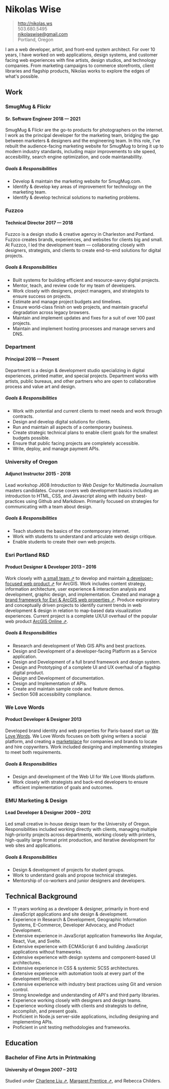 
# Nikolas Wise

> http://nikolas.ws    
503.680.5495     
nikolaswise@gmail.com   
Portland, Oregon   

I am a web developer, artist, and front-end system architect. For over 10 years, I have worked on web applications, design systems, and customer facing web experiences with fine artists, design studios, and technology companies. From marketing campaigns to commerce storefronts, client libraries and flagship products, Nikolas works to explore the edges of what's possible.

## Work

### SmugMug & Flickr
#### Sr. Software Engineer 2018 — 2021

SmugMug & Flickr are the go-to products for photographers on the internet. I work as the principal developer for the marketing team, bridging the gap between marketers & designers and the engineering team. In this role, I've rebuilt the audience-facing marketing website for SmugMug to bring it up to modern industry standards, including major improvements to site speed, accesibillity, search engine optimization, and code maintanabillity.

##### Goals & Responsibilities

- Develop & maintain the marketing website for SmugMug.com.
- Identify & develop key areas of improvement for technology on the marketing team.
- Identify & develop technical solutions to marketing problems.

### Fuzzco
#### Technical Director 2017 — 2018

Fuzzco is a design studio & creative agency in Charleston and Portland. Fuzzco creates brands, experiences, and websites for clients big and small. At Fuzzco, I led the development team — collaborating closely with designers, strategists, and clients to create end-to-end solutions for digital projects.

##### Goals & Responsibilities

- Built systems for building efficient and resource-savvy digital projects.
- Mentor, teach, and review code for my team of developers.
- Work closely with designers, project managers, and strategists to ensure success on projects.
- Estimate and manage project budgets and timelines.
- Ensure world-class finish on web projects, and maintain graceful degradation across legacy browsers.
- Maintain and implement updates and fixes for a suit of over 100 past projects.
- Maintain and implement hosting processes and manage servers and DNS.


### Department
#### Principal 2016 — Present

Department is a design & development studio specializing in digital experiences, printed matter, and special projects. Department works with artists, public bureaus, and other partners who are open to collaborative process and value art and design.

##### Goals & Responsibilities

- Work with potential and current clients to meet needs and work through contracts.
- Design and develop digital solutions for clients.
- Run and maintain all aspects of a contemporary business.
- Create strategic technical plans to enable client goals for the smallest budgets possible.
- Ensure that public facing projects are completely accessible.
- Write, deploy, and manage payment APIs.


### University of Oregon
#### Adjunct Instructor 2015 - 2018

Lead workshop J608 _Introduction to Web Design_ for Multimedia Journalism masters candidates. Course covers web development basics including an introduction to HTML, CSS, and Javascript along with industry best-practices using Github and Markdown. Primarily focused on strategies for communicating with a team about design.

##### Goals & Responsibilities

- Teach students the basics of the contemporary internet.
- Work with students to understand and articulate web design critique.
- Enable students to create their own web projects.


### Esri Portland R&D
#### Product Designer & Developer 2013 – 2016

Work closely with [a small team ⇗](http://pdx.esri.com/) to develop and maintain [a developer-focused web product ⇗](https://developers.arcgis.com/en/) for ArcGIS. Work includes content strategy, information architecture, user experience & interaction analysis and development, graphic design, and implementation. Created and manage [a brand framework for Esri & ArcGIS web properties ⇗](http://esri.github.io/calcite-web/). Produce exploratory and conceptually driven projects to identify current trends in web development & design in relation to map-based data visualization experiences. Current project is a complete UX/UI overhaul of the popular web product <a href="https://www.arcgis.com/features/">ArcGIS Online ⇗</a>.

##### Goals & Responsibilities

- Research and development of Web GIS APIs and best practices.
- Design and Development of a developer-facing Platform as a Service application.
- Design and Development of a full brand framework and design system.
- Design and Prototyping of a complete UI and UX overhaul of a flagship digital product.
- Design and Development of documentation.
- Design and Implementation of APIs.
- Create and maintain sample code and feature demos.
- Section 508 accessibility compliance.


### We Love Words
#### Product Developer & Designer 2013

Developed brand identity and web properties for Paris-based start up <a href="http://welovewords.com/">We Love Words</a>. We Love Words focuses on both giving writers a social platform, and creating a <a href="http://www.youlovewords.com/">marketplace</a> for companies and brands to locate and hire copywriters. Work included designing and implementing strategies to meet both requirements.

##### Goals & Responsibilities

- Design and development of the Web UI for We Love Words platform.
- Work closely with strategists and back-end developers to ensure efficient implementation of goals and outcomes.


### EMU Marketing & Design
#### Lead Developer & Designer 2009 – 2012

Led small creative in-house design team for the University of Oregon. Responsibilities included working directly with clients, managing multiple high-priority projects across departments, working closely with printers, high-quality large format print production, and iterative development for web sites and applications.

##### Goals & Responsibilities

- Design & development of projects for student groups.
- Work to understand goals and propose technical strategies.
- Mentorship of co-workers and junior designers and developers.

## Technical Background

- 11 years working as a developer & designer, primarily in front-end JavaScript applications and site design & development.
- Experience in Research & Development, Geographic Information Systems, E-Commerce, Developer Advocacy, and Product Development.
- Extensive experience in JavaScript application frameworks like Angular, React, Vue, and Svelte.
- Extensive experience with ECMAScript 6 and building JavaScript applications without frameworks.
- Extensive experience with design systems and component-based UI architectures.
- Extensive experience in CSS & systemic SCSS architectures.
- Extensive experience with automation tools at every part of the development lifecycle.
- Extensive experience with industry best practices using Git and version control.
- Strong knowledge and understanding of API's and third party libraries.
- Experience working closely with designers and design teams.
- Experience working closely with clients and strategists to define, accomplish, and present goals.
- Proficient in Node.js server-side applications, including designing and implementing APIs.
- Proficient in unit testing methodologies and frameworks.

## Education

### Bachelor of Fine Arts in Printmaking
#### University of Oregon 2007 – 2012
Studied under [Charlene Liu ⇗](http://charlene-liu.com/), [Margaret Prentice ⇗](https://margaretprentice.com/), and Rebecca Childers.

